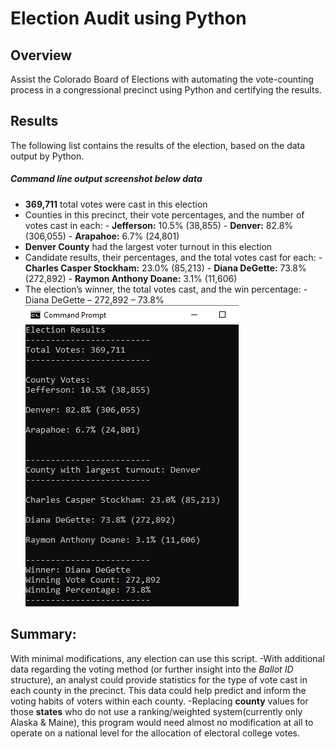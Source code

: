 # Election Audit using Python
## Overview
Assist the Colorado Board of Elections with automating the vote-counting process in a congressional precinct using Python and certifying the results. 

## Results
The following list contains the results of the election, based on the data output by Python.
##### *Command line output screenshot below data*
- **369,711** total votes were cast in this election
- Counties in this precinct, their vote percentages, and the number of votes cast in each:
           - **Jefferson:** 10.5% (38,855)
           - **Denver:** 82.8% (306,055)
           - **Arapahoe:** 6.7% (24,801)
- **Denver County** had the largest voter turnout in this election
- Candidate results, their percentages, and the total votes cast for each: 
           - **Charles Casper Stockham:** 23.0% (85,213)
           - **Diana DeGette:** 73.8% (272,892)
           - **Raymon Anthony Doane:** 3.1% (11,606)
- The election’s winner, the total votes cast, and the win percentage: 
           - Diana DeGette – 272,892 – 73.8%
![cmd_output.png](/Resources/cmd_output.png)

## Summary: 
With minimal modifications, any election can use this script. 
-With additional data regarding the voting method (or further insight into the *Ballot ID* structure), an analyst could provide statistics for the type of vote cast in each county in the precinct. This data could help predict and inform the voting habits of voters within each county. 
-Replacing **county** values for those **states** who do not use a ranking/weighted system(currently only Alaska & Maine), this program would need almost no modification at all to operate on a national level for the allocation of electoral college votes. 
